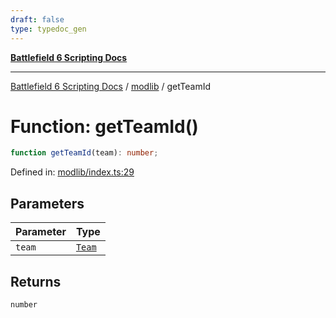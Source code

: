 ```yaml
---
draft: false
type: typedoc_gen
---
```


[**Battlefield 6 Scripting Docs**](../../_index.md)

***

[Battlefield 6 Scripting Docs](../../_index.md) / [modlib](../_index.md) / getTeamId

# Function: getTeamId()

```ts
function getTeamId(team): number;
```

Defined in: [modlib/index.ts:29](https://github.com/battlefield-portal-community/portal-docs/blob/6d87e21c5922a3efb03c634dbe98e5fe6e797672/generators/santiago/modlib/index.ts#L29)

## Parameters

| Parameter | Type |
| ------ | ------ |
| `team` | [`Team`](../../mod/mod/Team/_index.md) |

## Returns

`number`
